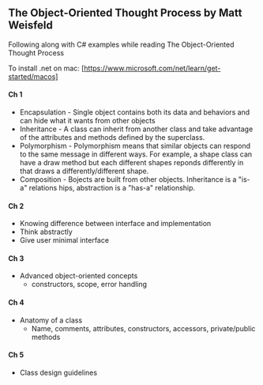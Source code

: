 ## The Object-Oriented Thought Process by Matt Weisfeld

Following along with C# examples while reading The Object-Oriented Thought Process

To install .net on mac: [https://www.microsoft.com/net/learn/get-started/macos]

#### Ch 1
- Encapsulation - Single object contains both its data and behaviors and can hide what it wants from other objects
- Inheritance - A class can inherit from another class and take advantage of the attributes and methods defined by the superclass.
- Polymorphism - Polymorphism means that similar objects can respond to the same message in different ways.  For example, a shape class can have a draw method but each different shapes reponds differently in that draws a differently/different shape.
- Composition - Bojects are built from other objects.  Inheritance is a "is-a" relations hips, abstraction is a "has-a" relationship.

#### Ch 2 
- Knowing difference between interface and implementation
- Think abstractly
- Give user minimal interface

#### Ch 3
- Advanced object-oriented concepts
  - constructors, scope, error handling

#### Ch 4
- Anatomy of a class
  - Name, comments, attributes, constructors, accessors, private/public methods
  
#### Ch 5
- Class design guidelines


